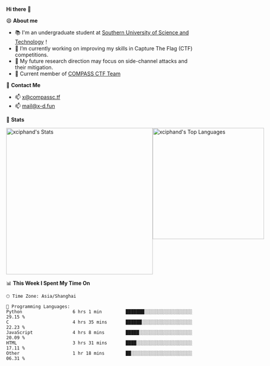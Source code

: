 **Hi there** 👋


😄 **About me**

- 📚 I'm an undergraduate student at [Southern University of Science and Technology](https://www.sustech.edu.cn)！
- 🌱 I’m currently working on improving my skills in Capture The Flag (CTF) competitions.
- 🔭 My future research direction may focus on side-channel attacks and their mitigation.
- 🚩 Current member of [COMPASS CTF Team](https://blog.compassc.tf/) 

👋 **Contact Me**

- 📫 [x@compassc.tf](mailto:x@compassc.tf)
- 📫 [mail@x-d.fun](mailto:mail@x-d.fun)

🌟 **Stats**

<div style="display: flex; justify-content: space-between;">
  <img src="https://github-readme-stats-ten-dusky-26.vercel.app/api?username=xciphand&theme=vue-dark&show_icons=true&hide_border=true&count_private=true" alt="xciphand's Stats" width="395" />
  <img src="https://github-readme-stats-ten-dusky-26.vercel.app/api/top-langs/?username=xciphand&theme=vue-dark&show_icons=true&hide_border=true&layout=compact" alt="xciphand's Top Languages" width="300" />
</div>


<!--START_SECTION:waka-->
📊 **This Week I Spent My Time On** 

```text
🕑︎ Time Zone: Asia/Shanghai

💬 Programming Languages: 
Python                   6 hrs 1 min         ███████░░░░░░░░░░░░░░░░░░   29.15 % 
C                        4 hrs 35 mins       ██████░░░░░░░░░░░░░░░░░░░   22.23 % 
JavaScript               4 hrs 8 mins        █████░░░░░░░░░░░░░░░░░░░░   20.09 % 
HTML                     3 hrs 31 mins       ████░░░░░░░░░░░░░░░░░░░░░   17.11 % 
Other                    1 hr 18 mins        ██░░░░░░░░░░░░░░░░░░░░░░░   06.31 % 
```


<!--END_SECTION:waka-->
